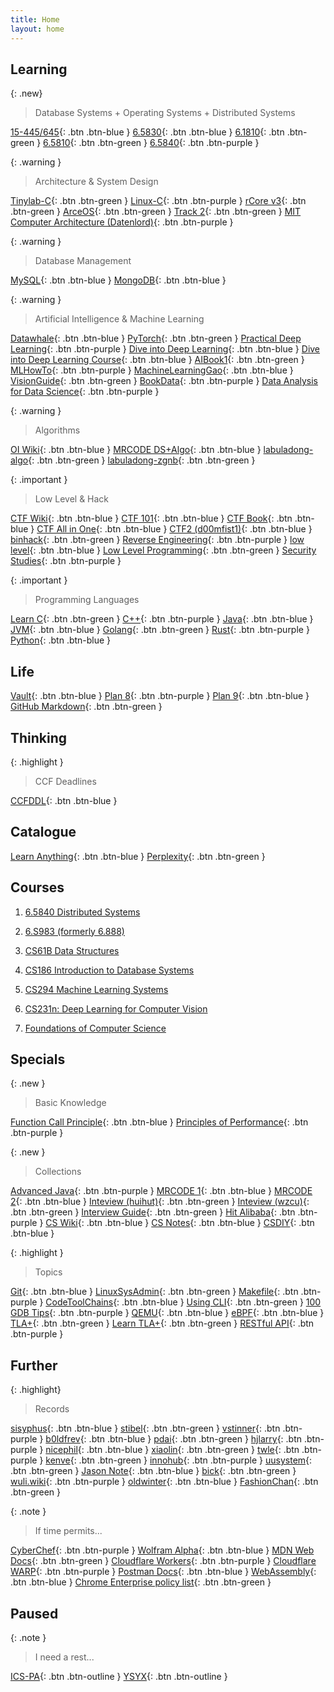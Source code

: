 ```yaml
---
title: Home
layout: home
---
```


## Learning

{: .new}
> Database Systems + Operating Systems + Distributed Systems

[15-445/645](https://15445.courses.cs.cmu.edu/fall2023/){: .btn .btn-blue }
[6.5830](https://dsg.csail.mit.edu/6.5830/assign.php){: .btn .btn-blue }
[6.1810](https://pdos.csail.mit.edu/6.1810/2023/tools.html){: .btn .btn-green }
[6.5810](https://kaashoek.github.io/65810-2023/){: .btn .btn-green }
[6.5840](https://pdos.csail.mit.edu/6.5840/schedule.html){: .btn .btn-purple }

{: .warning }
> Architecture & System Design 

[Tinylab-C](https://tinylab-1.gitbook.io/cbook/){: .btn .btn-green }
[Linux-C](http://akaedu.github.io/book/){: .btn .btn-purple }
[rCore v3](https://rcore-os.cn/rCore-Tutorial-Book-v3/index.html){: .btn .btn-green }
[ArceOS](https://rcore-os.cn/arceos-tutorial-book/){: .btn .btn-green }
[Track 2](https://scpointer.github.io/rcore2oscomp/){: .btn .btn-green }
[MIT Computer Architecture (Datenlord)](https://segmentfault.com/a/1190000043892112){: .btn .btn-purple }

{: .warning }
> Database Management 

[MySQL](https://dev.mysql.com/doc/refman/8.0/en/functions.html){: .btn .btn-blue }
[MongoDB](https://www.mongodb.com/docs/manual/){: .btn .btn-blue }

{: .warning }
> Artificial Intelligence & Machine Learning 

[Datawhale](https://datawhale.feishu.cn/docs/doccn0AOicI3LJ8RwhY0cuDPSOc){: .btn .btn-blue }
[PyTorch](https://pytorch.org/tutorials/beginner/deep_learning_60min_blitz.html){: .btn .btn-green }
[Practical Deep Learning](https://course.fast.ai/){: .btn .btn-purple }
[Dive into Deep Learning](https://d2l.ai/index.html){: .btn .btn-blue }
[Dive into Deep Learning Course](https://c.d2l.ai/zh-v2/){: .btn .btn-blue }
[AIBook1](https://aibook1.readthedocs.io/zh_CN/latest/){: .btn .btn-green }
[MLHowTo](https://mlhowto.readthedocs.io/en/latest/#){: .btn .btn-purple }
[MachineLearningGao](https://machinelearninggao.readthedocs.io/zh/stable/){: .btn .btn-blue }
[VisionGuide](https://visionguide.readthedocs.io/zh-cn/latest/?badge=latest){: .btn .btn-green }
[BookData](https://bookdata.readthedocs.io/en/latest/index.html){: .btn .btn-purple }
[Data Analysis for Data Science](https://m1lab.github.io/Data-Analysis-for-Data-Science/){: .btn .btn-purple }

{: .warning }
> Algorithms 

[OI Wiki](https://oi-wiki.org/){: .btn .btn-blue }
[MRCODE DS+Algo](https://zq99299.github.io/dsalg-tutorial/){: .btn .btn-blue }
[labuladong-algo](https://labuladong.github.io/algo/){: .btn .btn-green }
[labuladong-zgnb](https://labuladong.github.io/zgnb/){: .btn .btn-green }

{: .important }
> Low Level & Hack 

[CTF Wiki](https://ctf-wiki.org/){: .btn .btn-blue }
[CTF 101](https://ctf101.org/){: .btn .btn-blue }
[CTF Book](https://ctfbook.ph0en1x.com/){: .btn .btn-blue }
[CTF All in One](https://firmianay.gitbook.io/ctf-all-in-one/){: .btn .btn-blue }
[CTF2 (d00mfist1)](https://d00mfist1.gitbooks.io/ctf/content/){: .btn .btn-blue }
[binhack](https://binhack.readthedocs.io/zh/latest/){: .btn .btn-green }
[Reverse Engineering](https://0xinfection.github.io/reversing/){: .btn .btn-purple }
[low level](https://low-level.readthedocs.io/en/latest/){: .btn .btn-blue }
[Low Level Programming](https://cch123.gitbooks.io/duplicate/content/){: .btn .btn-green }
[Security Studies](https://es7evam.gitbook.io/security-studies/){: .btn .btn-purple }

{: .important }
> Programming Languages 

[Learn C](https://www.cntofu.com/book/25/readme.html){: .btn .btn-green }
[C++](https://changkun.de/modern-cpp/){: .btn .btn-purple }
[Java](https://dev.java/learn/getting-started/){: .btn .btn-blue }
[JVM](https://doocs.github.io/jvm/){: .btn .btn-blue }
[Golang](https://go.dev/doc/){: .btn .btn-green }
[Rust](https://doc.rust-lang.org/book/){: .btn .btn-purple }
[Python](https://docs.python.org/zh-cn/3/tutorial/index.html){: .btn .btn-blue }

## Life

[Vault](https://github.com/1000oaks/au20/){: .btn .btn-blue }
[Plan 8](https://leohxj.gitbooks.io/a-programmer-prepares/content/programmer-basic/index.html){: .btn .btn-purple }
[Plan 9](https://zhuanlan.zhihu.com/p/474087448){: .btn .btn-blue }
[GitHub Markdown](https://docs.github.com/en/get-started/writing-on-github/getting-started-with-writing-and-formatting-on-github/basic-writing-and-formatting-syntax){: .btn .btn-green }

## Thinking

{: .highlight }
> CCF Deadlines 

[CCFDDL](https://ccfddl.github.io/){: .btn .btn-blue }

## Catalogue

[Learn Anything](https://learn-anything.xyz/){: .btn .btn-blue }
[Perplexity](https://www.perplexity.ai/){: .btn .btn-green }

## Courses

1. [6.5840 Distributed Systems](https://pdos.csail.mit.edu/6.824/)

1. [6.S983 (formerly 6.888)](http://csg.csail.mit.edu/6.S983/)

1. [CS61B Data Structures](https://fa23.datastructur.es/)

1. [CS186 Introduction to Database Systems](https://cs186berkeley.net/)

1. [CS294 Machine Learning Systems](https://ucbrise.github.io/cs294-ai-sys-sp22/)

1. [CS231n: Deep Learning for Computer Vision](http://cs231n.stanford.edu/)

1. [Foundations of Computer Science](https://eecs376.github.io/notes/)

## Specials

{: .new }
> Basic Knowledge

[Function Call Principle](https://gitbook.coder.cat/function-call-principle/){: .btn .btn-blue }
[Principles of Performance](https://llllllllll.github.io/principles-of-performance/index.html){: .btn .btn-purple }

{: .new }
> Collections

[Advanced Java](https://doocs.github.io/advanced-java/#/){: .btn .btn-purple }
[MRCODE 1](https://zq99299.github.io/note-book/){: .btn .btn-blue }
[MRCODE 2](https://www.yuque.com/mrcode.cn){: .btn .btn-blue }
[Inteview (huihut)](https://interview.huihut.com/#/){: .btn .btn-green }
[Inteview (wzcu)](http://interview.wzcu.com/){: .btn .btn-green }
[Interview Guide](https://interviewguide.cn/){: .btn .btn-green }
[Hit Alibaba](https://hit-alibaba.github.io/interview/){: .btn .btn-purple }
[CS Wiki](https://www.cswiki.top/){: .btn .btn-blue }
[CS Notes](https://csnotes.woshinlper.com/){: .btn .btn-blue }
[CSDIY](https://csdiy.wiki/){: .btn .btn-blue }

{: .highlight }
> Topics 

[Git](https://git-scm.com/book/zh/v2/){: .btn .btn-blue }
[LinuxSysAdmin](https://c4pr1c3.github.io/LinuxSysAdmin/){: .btn .btn-green }
[Makefile](https://seisman.github.io/how-to-write-makefile/){: .btn .btn-purple }
[CodeToolChains](https://codetoolchains.readthedocs.io/en/latest/index.html){: .btn .btn-blue }
[Using CLI](https://selfhostedserver.com/usingcli-book){: .btn .btn-green }
[100 GDB Tips](https://wizardforcel.gitbooks.io/100-gdb-tips/content/){: .btn .btn-purple }
[QEMU](https://www.qemu.org/docs/master/system/index.html){: .btn .btn-blue }
[eBPF](https://ebpf.io/what-is-ebpf/){: .btn .btn-blue }
[TLA+](https://lamport.azurewebsites.net/tla/learning.html){: .btn .btn-green }
[Learn TLA+](https://learntla.com/){: .btn .btn-green }
[RESTful API](https://restfulapi.net/){: .btn .btn-purple }

## Further

{: .highlight}
> Records

[sisyphus](https://sisyphus.gitbook.io/project/){: .btn .btn-blue }
[stibel](https://stibel.icu/){: .btn .btn-green }
[vstinner](https://vstinner.readthedocs.io/index.html){: .btn .btn-purple }
[b0ldfrev](https://b0ldfrev.gitbook.io/note/){: .btn .btn-blue }
[pdai](https://www.pdai.tech/){: .btn .btn-green }
[hjlarry](https://hjlarry.gitee.io/){: .btn .btn-purple }
[nicephil](http://nicephil.blinkenshell.org/my_book/){: .btn .btn-blue }
[xiaolin](https://xiaolincoding.com/){: .btn .btn-green }
[twle](https://www.twle.cn/){: .btn .btn-purple }
[kenve](https://kenve.github.io/){: .btn .btn-green }
[innohub](https://books.innohub.top/){: .btn .btn-purple }
[uusystem](http://www.uusystem.com/){: .btn .btn-green }
[Jason Note](https://jasonblog.github.io/note/index.html){: .btn .btn-blue }
[bick](http://www.pedestrian.com.cn/index.html){: .btn .btn-green }
[wuli.wiki](https://wuli.wiki/book/){: .btn .btn-purple }
[oldwinter](https://notes.oldwinter.top/){: .btn .btn-blue }
[FashionChan](https://fasionchan.com/){: .btn .btn-green }

{: .note }
> If time permits... 

[CyberChef](https://gchq.github.io/CyberChef/){: .btn .btn-purple }
[Wolfram Alpha](https://www.wolframalpha.com/){: .btn .btn-blue }
[MDN Web Docs](https://developer.mozilla.org/en-US/){: .btn .btn-green }
[Cloudflare Workers](https://developers.cloudflare.com/workers/){: .btn .btn-purple }
[Cloudflare WARP](https://developers.cloudflare.com/warp-client/){: .btn .btn-purple }
[Postman Docs](https://learning.postman.com/docs/getting-started/overview/){: .btn .btn-blue }
[WebAssembly](https://webassembly.org/){: .btn .btn-blue }
[Chrome Enterprise policy list](https://chromeenterprise.google/policies/){: .btn .btn-green }

## Paused

{: .note }
> I need a rest... 

[ICS-PA](https://nju-projectn.github.io/ics-pa-gitbook/ics2023/){: .btn .btn-outline }
[YSYX](https://ysyx.oscc.cc/docs/2306/advanced/advanced.html){: .btn .btn-outline }